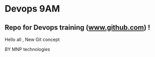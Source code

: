 # Devops 9AM
## Repo for Devops training (www.github.com) !
Hello all ,
New Git concept

BY MNP technologies 
 
